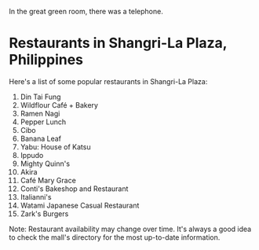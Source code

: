 In the great green room, there was a telephone.

# Restaurants in Shangri-La Plaza, Philippines

Here's a list of some popular restaurants in Shangri-La Plaza:

1. Din Tai Fung
2. Wildflour Café + Bakery
3. Ramen Nagi
4. Pepper Lunch
5. Cibo
6. Banana Leaf
7. Yabu: House of Katsu
8. Ippudo
9. Mighty Quinn's
10. Akira
11. Café Mary Grace
12. Conti's Bakeshop and Restaurant
13. Italianni's
14. Watami Japanese Casual Restaurant
15. Zark's Burgers

Note: Restaurant availability may change over time. It's always a good idea to check the mall's directory for the most up-to-date information.
